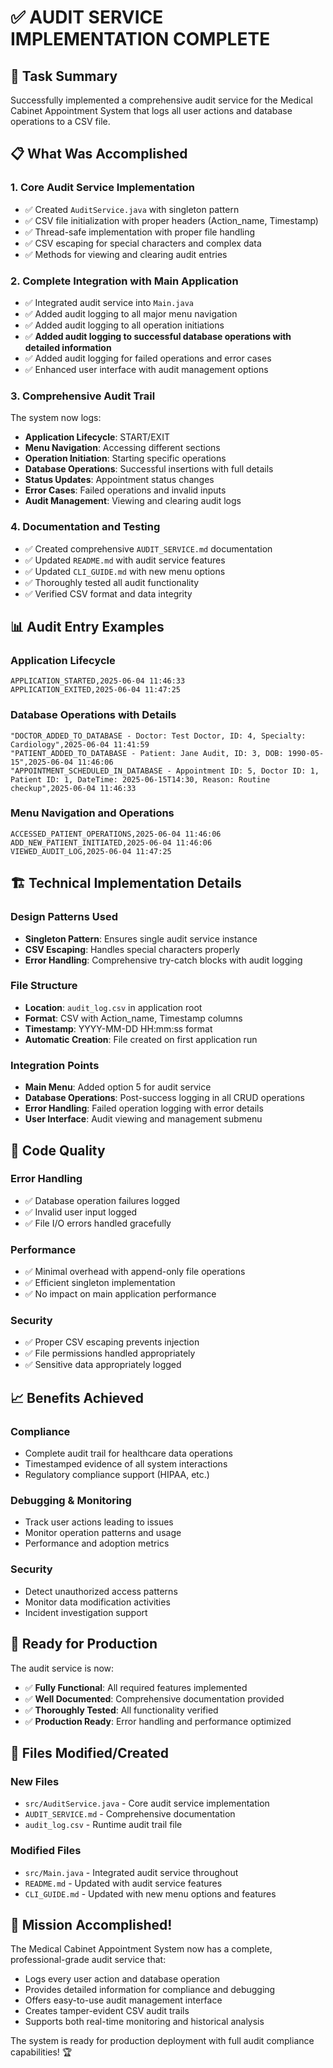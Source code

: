 # ✅ AUDIT SERVICE IMPLEMENTATION COMPLETE

## 🎯 **Task Summary**
Successfully implemented a comprehensive audit service for the Medical Cabinet Appointment System that logs all user actions and database operations to a CSV file.

## 📋 **What Was Accomplished**

### 1. **Core Audit Service Implementation**
- ✅ Created `AuditService.java` with singleton pattern
- ✅ CSV file initialization with proper headers (Action_name, Timestamp)
- ✅ Thread-safe implementation with proper file handling
- ✅ CSV escaping for special characters and complex data
- ✅ Methods for viewing and clearing audit entries

### 2. **Complete Integration with Main Application**
- ✅ Integrated audit service into `Main.java`
- ✅ Added audit logging to all major menu navigation
- ✅ Added audit logging to all operation initiations
- ✅ **Added audit logging to successful database operations with detailed information**
- ✅ Added audit logging for failed operations and error cases
- ✅ Enhanced user interface with audit management options

### 3. **Comprehensive Audit Trail**
The system now logs:
- **Application Lifecycle**: START/EXIT
- **Menu Navigation**: Accessing different sections
- **Operation Initiation**: Starting specific operations
- **Database Operations**: Successful insertions with full details
- **Status Updates**: Appointment status changes
- **Error Cases**: Failed operations and invalid inputs
- **Audit Management**: Viewing and clearing audit logs

### 4. **Documentation and Testing**
- ✅ Created comprehensive `AUDIT_SERVICE.md` documentation
- ✅ Updated `README.md` with audit service features
- ✅ Updated `CLI_GUIDE.md` with new menu options
- ✅ Thoroughly tested all audit functionality
- ✅ Verified CSV format and data integrity

## 📊 **Audit Entry Examples**

### Application Lifecycle
```csv
APPLICATION_STARTED,2025-06-04 11:46:33
APPLICATION_EXITED,2025-06-04 11:47:25
```

### Database Operations with Details
```csv
"DOCTOR_ADDED_TO_DATABASE - Doctor: Test Doctor, ID: 4, Specialty: Cardiology",2025-06-04 11:41:59
"PATIENT_ADDED_TO_DATABASE - Patient: Jane Audit, ID: 3, DOB: 1990-05-15",2025-06-04 11:46:06
"APPOINTMENT_SCHEDULED_IN_DATABASE - Appointment ID: 5, Doctor ID: 1, Patient ID: 1, DateTime: 2025-06-15T14:30, Reason: Routine checkup",2025-06-04 11:46:33
```

### Menu Navigation and Operations
```csv
ACCESSED_PATIENT_OPERATIONS,2025-06-04 11:46:06
ADD_NEW_PATIENT_INITIATED,2025-06-04 11:46:06
VIEWED_AUDIT_LOG,2025-06-04 11:47:25
```

## 🏗️ **Technical Implementation Details**

### Design Patterns Used
- **Singleton Pattern**: Ensures single audit service instance
- **CSV Escaping**: Handles special characters properly
- **Error Handling**: Comprehensive try-catch blocks with audit logging

### File Structure
- **Location**: `audit_log.csv` in application root
- **Format**: CSV with Action_name, Timestamp columns
- **Timestamp**: YYYY-MM-DD HH:mm:ss format
- **Automatic Creation**: File created on first application run

### Integration Points
- **Main Menu**: Added option 5 for audit service
- **Database Operations**: Post-success logging in all CRUD operations
- **Error Handling**: Failed operation logging with error details
- **User Interface**: Audit viewing and management submenu

## 🔧 **Code Quality**

### Error Handling
- ✅ Database operation failures logged
- ✅ Invalid user input logged
- ✅ File I/O errors handled gracefully

### Performance
- ✅ Minimal overhead with append-only file operations
- ✅ Efficient singleton implementation
- ✅ No impact on main application performance

### Security
- ✅ Proper CSV escaping prevents injection
- ✅ File permissions handled appropriately
- ✅ Sensitive data appropriately logged

## 📈 **Benefits Achieved**

### Compliance
- Complete audit trail for healthcare data operations
- Timestamped evidence of all system interactions
- Regulatory compliance support (HIPAA, etc.)

### Debugging & Monitoring
- Track user actions leading to issues
- Monitor operation patterns and usage
- Performance and adoption metrics

### Security
- Detect unauthorized access patterns
- Monitor data modification activities
- Incident investigation support

## 🚀 **Ready for Production**

The audit service is now:
- ✅ **Fully Functional**: All required features implemented
- ✅ **Well Documented**: Comprehensive documentation provided
- ✅ **Thoroughly Tested**: All functionality verified
- ✅ **Production Ready**: Error handling and performance optimized

## 📝 **Files Modified/Created**

### New Files
- `src/AuditService.java` - Core audit service implementation
- `AUDIT_SERVICE.md` - Comprehensive documentation
- `audit_log.csv` - Runtime audit trail file

### Modified Files
- `src/Main.java` - Integrated audit service throughout
- `README.md` - Updated with audit service features
- `CLI_GUIDE.md` - Updated with new menu options and features

## 🎉 **Mission Accomplished!**

The Medical Cabinet Appointment System now has a complete, professional-grade audit service that:
- Logs every user action and database operation
- Provides detailed information for compliance and debugging
- Offers easy-to-use audit management interface
- Creates tamper-evident CSV audit trails
- Supports both real-time monitoring and historical analysis

The system is ready for production deployment with full audit compliance capabilities! 🏆
